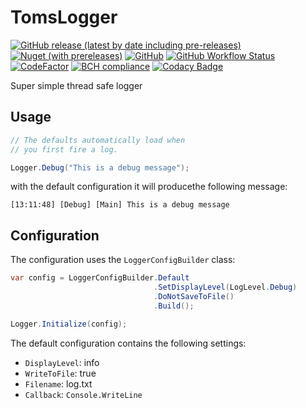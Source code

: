 # TomsLogger

[![GitHub release (latest by date including pre-releases)](https://img.shields.io/github/v/release/TomiEckert/TomsLogger?include_prereleases&style=flat)](https://github.com/TomiEckert/TomsLogger/releases/latest)
[![Nuget (with prereleases)](https://img.shields.io/nuget/vpre/TomsLogger)](https://www.nuget.org/packages/TomsLogger)
[![GitHub](https://img.shields.io/github/license/TomiEckert/TomsLogger)](https://github.com/TomiEckert/TomsLogger/blob/main/LICENSE)
[![GitHub Workflow Status](https://img.shields.io/github/workflow/status/TomiEckert/TomsLogger/.NET)](https://github.com/TomiEckert/TomsLogger/actions/workflows/dotnet.yml)
[![CodeFactor](https://www.codefactor.io/repository/github/tomieckert/tomslogger/badge)](https://www.codefactor.io/repository/github/tomieckert/tomslogger)
[![BCH compliance](https://bettercodehub.com/edge/badge/TomiEckert/TomsLogger?branch=main)](https://bettercodehub.com/)
[![Codacy Badge](https://app.codacy.com/project/badge/Grade/047e56a65a6f4c8cb8fc860535156d74)](https://www.codacy.com/gh/TomiEckert/TomsLogger/dashboard)

Super simple thread safe logger

## Usage

```cs
// The defaults automatically load when
// you first fire a log.

Logger.Debug("This is a debug message");
```

with the default configuration it will producethe following message:

```
[13:11:48] [Debug] [Main] This is a debug message
```

## Configuration

The configuration uses the `LoggerConfigBuilder` class:

```cs
var config = LoggerConfigBuilder.Default
                                .SetDisplayLevel(LogLevel.Debug)
                                .DoNotSaveToFile()
                                .Build();

Logger.Initialize(config);
```

The default configuration contains the following settings:

 - `DisplayLevel`: info
 - `WriteToFile`: true
 - `Filename`: log.txt
 - `Callback`: `Console.WriteLine`